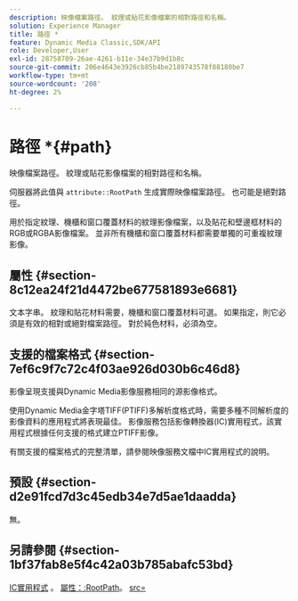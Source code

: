 ```yaml
---
description: 映像檔案路徑。 紋理或貼花影像檔案的相對路徑和名稱。
solution: Experience Manager
title: 路徑 *
feature: Dynamic Media Classic,SDK/API
role: Developer,User
exl-id: 28758709-26ae-4261-b11e-34e37b9d1b8c
source-git-commit: 206e4643e3926cb85b4be2189743578f88180be7
workflow-type: tm+mt
source-wordcount: '208'
ht-degree: 2%

---
```


# 路徑 *{#path}

映像檔案路徑。 紋理或貼花影像檔案的相對路徑和名稱。

伺服器將此值與 `attribute::RootPath` 生成實際映像檔案路徑。 也可能是絕對路徑。

用於指定紋理、機櫃和窗口覆蓋材料的紋理影像檔案，以及貼花和壁邊框材料的RGB或RGBA影像檔案。 並非所有機櫃和窗口覆蓋材料都需要單獨的可重複紋理影像。

## 屬性 {#section-8c12ea24f21d4472be677581893e6681}

文本字串。 紋理和貼花材料需要，機櫃和窗口覆蓋材料可選。 如果指定，則它必須是有效的相對或絕對檔案路徑。 對於純色材料，必須為空。

## 支援的檔案格式 {#section-7ef6c9f7c72c4f03ae926d030b6c46d8}

影像呈現支援與Dynamic Media影像服務相同的源影像格式。

使用Dynamic Media金字塔TIFF(PTIFF)多解析度格式時，需要多種不同解析度的影像資料的應用程式將表現最佳。 影像服務包括影像轉換器(IC)實用程式，該實用程式根據任何支援的格式建立PTIFF影像。

有關支援的檔案格式的完整清單，請參閱映像服務文檔中IC實用程式的說明。

## 預設 {#section-d2e91fcd7d3c45edb34e7d5ae1daadda}

無。

## 另請參閱 {#section-1bf37fab8e5f4c42a03b785abafc53bd}

[IC實用程式](/help/aem-is-ir-api/is-api/is-utils/utilities/r-ic.md) 。 [屬性：:RootPath](/help/aem-is-ir-api/ir-api/material-cat/image-rendering-api-ref/c-ir-material-catalog/c-ir-attributes-reference/r-ir-rootpath.md)。 [src=](/help/aem-is-ir-api/ir-api/http-protocol/image-rendering-api-ref/c-ir-http-protocol-ref/c-ir-http-protocol-command-reference/r-ir-src.md)

